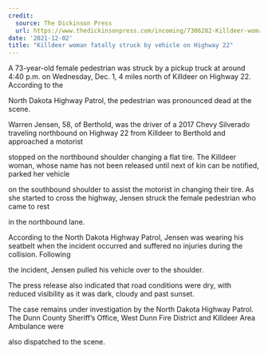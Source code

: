 ```yaml
---
credit:
  source: The Dickinson Press
  url: https://www.thedickinsonpress.com/incoming/7306282-Killdeer-woman-fatally-struck-by-vehicle-on-Highway-22
date: '2021-12-02'
title: "Killdeer woman fatally struck by vehicle on Highway 22"
---
```

A 73-year-old female pedestrian was struck by a pickup truck at around 4:40 p.m. on Wednesday, Dec. 1, 4 miles north of Killdeer on Highway 22. According to the 

North Dakota Highway Patrol, the pedestrian was pronounced dead at the scene.

Warren Jensen, 58, of Berthold, was the driver of a 2017 Chevy Silverado traveling northbound on Highway 22 from Killdeer to Berthold and approached a motorist 

stopped on the northbound shoulder changing a flat tire. The Killdeer woman, whose name has not been released until next of kin can be notified, parked her vehicle 

on the southbound shoulder to assist the motorist in changing their tire. As she started to cross the highway, Jensen struck the female pedestrian who came to rest 

in the northbound lane.

According to the North Dakota Highway Patrol, Jensen was wearing his seatbelt when the incident occurred and suffered no injuries during the collision. Following 

the incident, Jensen pulled his vehicle over to the shoulder.

The press release also indicated that road conditions were dry, with reduced visibility as it was dark, cloudy and past sunset.

The case remains under investigation by the North Dakota Highway Patrol. The Dunn County Sheriff’s Office, West Dunn Fire District and Killdeer Area Ambulance were 

also dispatched to the scene.
